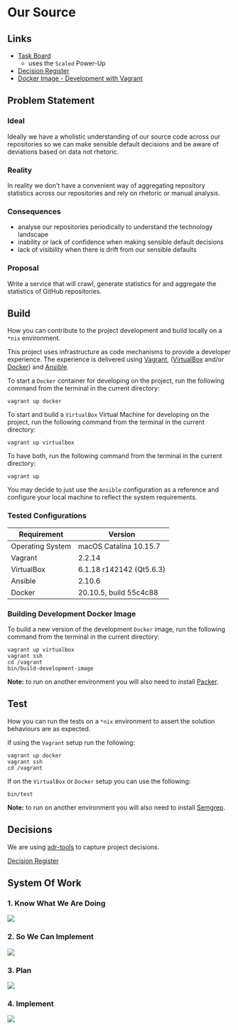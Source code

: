 # Our Source

## Links

* [Task Board](https://trello.com/b/DuSRWbBH/)
  * uses the `Scaled` Power-Up
* [Decision Register](documentation/decisions)
* [Docker Image - Development with Vagrant](https://hub.docker.com/repository/docker/svanosselaer/our-source-development)

## Problem Statement

### Ideal

Ideally we have a wholistic understanding of our source code across our repositories so we can make sensible default decisions and be aware of deviations based on data not rhetoric.

### Reality

In reality we don't have a convenient way of aggregating repository statistics across our repositories and rely on rhetoric or manual analysis.

### Consequences

* analyse our repositories periodically to understand the technology landscape
* inability or lack of confidence when making sensible default decisions
* lack of visibility when there is drift from our sensible defaults

### Proposal

Write a service that will crawl, generate statistics for and aggregate the statistics of GitHub repositories.

## Build

How you can contribute to the project development and build locally on a `*nix` environment.

This project uses infrastructure as code mechanisms to provide a developer experience. The experience is delivered using [Vagrant](https://www.vagrantup.com), ([VirtualBox](https://www.virtualbox.org) and/or [Docker](https://www.docker.com)) and [Ansible](https://github.com/ansible/ansible).

To start a `Docker` container for developing on the project, run the following command from the terminal in the current directory:

```
vagrant up docker
```

To start and build a `VirtualBox` Virtual Machine for developing on the project, run the following command from the terminal in the current directory:

```
vagrant up virtualbox
```

To have both, run the following command from the terminal in the current directory:

```
vagrant up
```

You may decide to just use the `Ansible` configuration as a reference and configure your local machine to reflect the system requirements.

### Tested Configurations

| Requirement | Version |
|--|--|
| Operating System | macOS Catalina 10.15.7  |
| Vagrant | 2.2.14 |
| VirtualBox | 6.1.18 r142142 (Qt5.6.3) |
| Ansible | 2.10.6 |
| Docker | 20.10.5, build 55c4c88 |

### Building Development Docker Image

To build a new version of the development `Docker` image, run the following command from the terminal in the current directory:

```
vagrant up virtualbox
vagrant ssh
cd /vagrant
bin/build-development-image
```

**Note:** to run on another environment you will also need to install [Packer](https://www.packer.io).

## Test

How you can run the tests on a `*nix` environment to assert the solution behaviours are as expected.

If using the `Vagrant` setup run the following:

```
vagrant up docker
vagrant ssh
cd /vagrant
```

If on the `VirtualBox` or `Docker` setup you can use the following:

```
bin/test
```

**Note:** to run on another environment you will also need to install [Semgrep](https://semgrep.dev).

## Decisions

We are using [adr-tools](https://github.com/npryce/adr-tools) to capture project decisions.

[Decision Register](documentation/decisions)

## System Of Work

### 1. Know What We Are Doing

<img src="documentation/process-so-we-know-what-we-are-doing.png" />


### 2. So We Can Implement

<img src="documentation/process-so-we-can-start-implementation.png" />


### 3. Plan

<img src="documentation/process-plan-tasks.png" />


### 4. Implement

<img src="documentation/process-do-task.png" />
